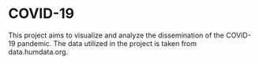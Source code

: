# COVID-19
This project aims to visualize and analyze the dissemination of the COVID-19 pandemic. The data utilized in the project is taken from data.humdata.org.
